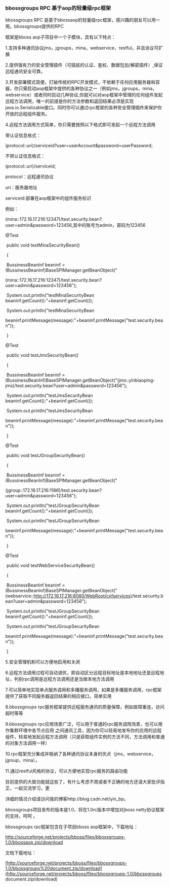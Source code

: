 ### bbossgroups RPC 基于aop的轻量级rpc框架

bbossgroups RPC 是基于bbossaop的轻量级rpc框架，感兴趣的朋友可以用一用。bbossgroups提供的RPC

框架是bboss aop子项目中一个子模块，具有以下特点：

1.支持多种通讯协议jms，jgroups，mina，webservice，restful，并且协议可扩展

2.提供强有力的安全管理插件（可插拔的认证、鉴权、数据包加/解密插件）,保证远程通讯安全可靠。

3.开发部署模式简便，打破传统的RPC开发模式，不依赖于任何应用服务器和容器，你只需启动aop框架中提供的各种协议之一（例如jms，jgroups，mina，webservice）或者同时启动几种协议,你就可以对aop框架中管理的任何组件发起远程方法调用，唯一的前提是你的方法参数和返回结果必须是实现java.io.Serializable接口。同时你可以通过rpc框架的各种安全管理插件来保护你开放的远程组件服务。

4.远程方法调用方式简单，你只需要按照以下格式即可发起一个远程方法调用

带认证信息格式：

(protocol::uri)/serviceid?user=userAccount&password=userPassword;

不带认证信息格式：

(protocol::uri)/serviceid;

protocol：远程通讯协议

uri：服务器地址

serviceid:部署在aop框架中的组件服务标识

例如：

(mina::172.16.17.216:12347)/test.security.bean?user=admin&password=123456,其中的账号为admin，密码为123456

@Test

​    public void testMinaSecurityBean()

​    {

​        BussinessBeanInf beaninf = (BussinessBeanInf)BaseSPIManager.getBeanObject("

(mina::172.16.17.216:12347)/test.security.bean?user=admin&password=123456");

​        System.out.println("testMinaSecurityBean beaninf.getCount():"+beaninf.getCount());

​        System.out.println("testMinaSecurityBean 

beaninf.printMessage(message):"+beaninf.printMessage("test.security.bean"));

​    }

 @Test

​    public void testJmsSecurityBean()

​    {

​        BussinessBeanInf beaninf = (BussinessBeanInf)BaseSPIManager.getBeanObject("(jms::yinbiaoping-jms)/test.security.bean?user=admin&password=123456");

​        System.out.println("testJmsSecurityBean beaninf.getCount():"+beaninf.getCount());

​        System.out.println("testJmsSecurityBean 

beaninf.printMessage(message):"+beaninf.printMessage("test.security.bean"));

​    }

@Test

​    public void testJGroupSecurityBean()

​    {

​        BussinessBeanInf beaninf = (BussinessBeanInf)BaseSPIManager.getBeanObject("

(jgroup::172.16.17.216:1186)/test.security.bean?user=admin&password=123456");

​        System.out.println("testJGroupSecurityBean beaninf.getCount():"+beaninf.getCount());

​        System.out.println("testJGroupSecurityBean 

beaninf.printMessage(message):"+beaninf.printMessage("test.security.bean"));

​    }

 @Test

​    public void testWebServiceSecurityBean()

​    {

​        BussinessBeanInf beaninf = (BussinessBeanInf)BaseSPIManager.getBeanObject("(webservice::http://172.16.17.216:8080/WebRoot/cxfservices)/test.security.bean?user=admin&password=123456");

​        System.out.println("testJGroupSecurityBean beaninf.getCount():"+beaninf.getCount());

​        System.out.println("testJGroupSecurityBean 

beaninf.printMessage(message):"+beaninf.printMessage("test.security.bean"));

​    }

5.安全管理机制可以方便地启用和关闭

6.远程方法调用过程可自动调优，即自动区分远程目标地址是本地地址还是远程地址，判别rpc调用是远程方法调用还是当做本地方法调用

7.可以简单地实现单点服务调用和多播服务调用，如果是多播服务调用，rpc框架提供了获取不同服务器返回结果的相应接口，简单实用

8.bbossgroups rpc服务框架提供远程服务通讯的质量保障，例如故障重连，访问超时等等

9.bbossgroups rpc应用场景广泛，可以用于普通的rpc服务调用场景，也可以用作集群环境中各节点应用
之间通讯工具，因为你可以轻易地发布你的应用的远程组件，轻易地发起远程方法调用（只是获取组件实例的方法不同，方法调用和普通的对象方法调用一样）

10.rpc框架充分集成并吸纳了各种通讯协议本身的优点（jms，webservice，jgroup，mina）。

11.通过restful风格的协议，可以方便地实现rpc服务的路由功能

目前提供的大致功能就这些了，有什么考虑不周或者不正确的地方还请大家批评指正，一起交流学习，更

详细的情况介绍请访问我的博客http://blog.csdn.net/yin_bp。

bbossgroups项目发布的版本是1.0，将在1.0rc版本中增加对jboss netty协议框架的支持，呵呵 。

bbossgroups rpc框架包含在子项目bboss aop框架中，下载地址：

http://sourceforge.net/projects/bboss/files/bbossgroups-1.0/bbossaop.zip/download

文档下载地址：

[http://sourceforge.net/projects/bboss/files/bbossgroups-1.0/bbossgroups%20document.zip/download](http://sourceforge.net/projects/bboss/files/bbossgroups-1.0/bbossgroups document.zip/download)